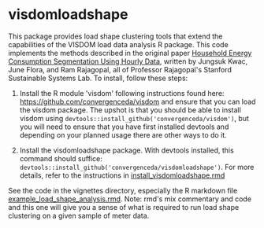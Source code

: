 # visdomloadshape
This package provides load shape clustering tools that extend the capabilities of the VISDOM load data analysis R package. This code implements the methods described in the original paper [Household Energy Consumption Segmentation Using Hourly Data](http://ieeexplore.ieee.org/document/6693793/), written by Jungsuk Kwac, June Flora, and Ram Rajagopal, all of Professor Rajagopal's Stanford Sustainable Systems Lab. To install, follow these steps:

1. Install the R module 'visdom' following instructions found here: https://github.com/convergenceda/visdom and ensure that you can load the visdom package. The upshot is that you should be able to install visdom using `devtools::install_github('convergenceda/visdom')`, but you will need to ensure that you have first installed devtools and depending on your planned usage there are other ways to do it.

2. Install the visdomloadshape package. With devtools installed, this command should suffice: `devtools::install_github('convergenceda/visdomloadshape')`. For more details, refer to the instructions in [install_visdomloadshape.rmd](./vignettes/install_visdomloadshape.rmd)

See the code in the vignettes directory, especially the R markdown file [example_load_shape_analysis.rmd](./vignettes/example_load_shape_analysis.rmd). Note: rmd's mix commentary and code and this one will give you a sense of what is required to run load shape clustering on a given sample of meter data.

